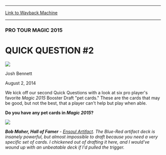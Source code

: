 
---
[Link to Wayback Machine](https://web.archive.org/web/20141202023304/http://magic.wizards.com/en/events/coverage/ptm15/qq2)

[_metadata_:description]:- "We kick off our second Quick Questions with a look at six pro player's favorite Magic 2015 Booster Draft `pet cards.` These are the cards that may be good, but not the best, that a player can't help but play when able.   Do you have any pet cards in Magic 2015?"
[_metadata_:generator]:- "Drupal 7 (http://drupal.org)"
[_metadata_:node]:- "256701"
[_metadata_:publish_date]:- "2014-08-02"
[_metadata_:source]:- "div-main"
[_metadata_:title]:- "QUICK QUESTION #2"
[_metadata_:wayback_capture_timestamp]:- "2014-12-02 02:33:04"
[_metadata_:wayback_raw_url]:- "https://web.archive.org/web/20141202023304id_/http://magic.wizards.com/en/events/coverage/ptm15/qq2"
[_metadata_:wayback_url]:- "http://magic.wizards.com/en/events/coverage/ptm15/qq2"
---





### PRO TOUR MAGIC 2015


QUICK QUESTION #2
=================



![](https://media.magic.wizards.com/styles/auth_small/public/images/person/authorpic_joshbennett.jpg)

Josh Bennett




August 2, 2014
 











 We kick off our second Quick Questions with a look at six pro player's favorite *Magic 2015* Booster Draft "pet cards." These are the cards that may be good, but not the best, that a player can't help but play when able.




**Do you have any pet cards in *Magic 2015*?** 





![](https://media.wizards.com/2014/events/ptm15/maher_feature.jpg)

***Bob Maher, Hall of Famer**  - [Ensoul Artifact](http://gatherer.wizards.com/Pages/Card/Details.aspx?name=Ensoul+Artifact). The Blue-Red artifact deck is insanely powerful, but almost impossible to draft because you need a very specific set of cards. I chickened out of drafting it here, and I would've wound up with an unbeatable deck if I'd pulled the trigger.* 


  






 
 




  








